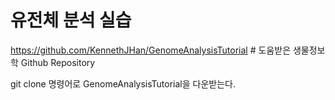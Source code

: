 # 유전체 분석 실습

https://github.com/KennethJHan/GenomeAnalysisTutorial     # 도움받은 생물정보학 Github Repository

git clone 명령어로 GenomeAnalysisTutorial을 다운받는다.
